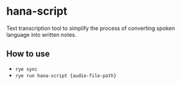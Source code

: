 # hana-script

Text transcription tool to simplify the process of converting spoken language into written notes.

## How to use

- `rye sync`
- `rye run hana-script {audio-file-path}`
